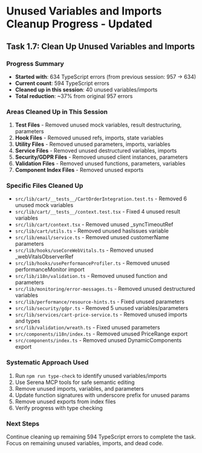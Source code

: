 # Unused Variables and Imports Cleanup Progress - Updated

## Task 1.7: Clean Up Unused Variables and Imports

### Progress Summary
- **Started with**: 634 TypeScript errors (from previous session: 957 → 634)
- **Current count**: 594 TypeScript errors  
- **Cleaned up in this session**: 40 unused variables/imports
- **Total reduction**: ~37% from original 957 errors

### Areas Cleaned Up in This Session
1. **Test Files** - Removed unused mock variables, result destructuring, parameters
2. **Hook Files** - Removed unused refs, imports, state variables
3. **Utility Files** - Removed unused parameters, imports, variables
4. **Service Files** - Removed unused destructured variables, imports
5. **Security/GDPR Files** - Removed unused client instances, parameters
6. **Validation Files** - Removed unused functions, parameters, variables
7. **Component Index Files** - Removed unused exports

### Specific Files Cleaned Up
- `src/lib/cart/__tests__/CartOrderIntegration.test.ts` - Removed 6 unused mock variables
- `src/lib/cart/__tests__/context.test.tsx` - Fixed 4 unused result variables
- `src/lib/cart/context.tsx` - Removed unused _syncTimeoutRef
- `src/lib/cart/utils.ts` - Removed unused hasIssues variable
- `src/lib/email/service.ts` - Removed unused customerName parameters
- `src/lib/hooks/useCoreWebVitals.ts` - Removed unused _webVitalsObserverRef
- `src/lib/hooks/usePerformanceProfiler.ts` - Removed unused performanceMonitor import
- `src/lib/i18n/validation.ts` - Removed unused function and parameters
- `src/lib/monitoring/error-messages.ts` - Removed unused destructured variables
- `src/lib/performance/resource-hints.ts` - Fixed unused parameters
- `src/lib/security/gdpr.ts` - Removed 5 unused variables/parameters
- `src/lib/services/cart-price-service.ts` - Removed unused imports and types
- `src/lib/validation/wreath.ts` - Fixed unused parameters
- `src/components/i18n/index.ts` - Removed unused PriceRange export
- `src/components/index.ts` - Removed unused DynamicComponents export

### Systematic Approach Used
1. Run `npm run type-check` to identify unused variables/imports
2. Use Serena MCP tools for safe semantic editing
3. Remove unused imports, variables, and parameters
4. Update function signatures with underscore prefix for unused params
5. Remove unused exports from index files
6. Verify progress with type checking

### Next Steps
Continue cleaning up remaining 594 TypeScript errors to complete the task.
Focus on remaining unused variables, imports, and dead code.